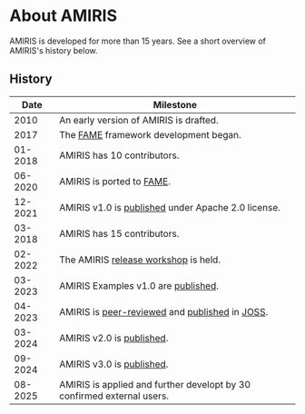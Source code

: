 # About AMIRIS

AMIRIS is developed for more than 15 years. 
See a short overview of AMIRIS's history below.

## History

| Date    | Milestone                                                                                                                                                                    |
|---------|------------------------------------------------------------------------------------------------------------------------------------------------------------------------------|
| 2010    | An early version of AMIRIS is drafted.                                                                                                                                       |
| 2017    | The [FAME](https://helmholtz.software/software/fame) framework development began.                                                                                            |
| 01-2018 | AMIRIS has 10 contributors.                                                                                                                                                  |
| 06-2020 | AMIRIS is ported to [FAME](https://helmholtz.software/software/fame).                                                                                                        |
| 12-2021 | AMIRIS v1.0 is [published](https://gitlab.com/dlr-ve/esy/amiris/amiris/-/tags/v1.0) under Apache 2.0 license.                                                                |
| 03-2018 | AMIRIS has 15 contributors.                                                                                                                                                  |
| 02-2022 | The AMIRIS [release workshop](https://doi.org/10.5281/zenodo.6327556) is held.                                                                                               |
| 03-2023 | AMIRIS Examples v1.0 are [published](https://zenodo.org/badge/DOI/10.5281/zenodo.7789050.svg).                                                                               |
| 04-2023 | AMIRIS is [peer-reviewed](https://github.com/openjournals/joss-reviews/issues/5041) and [published](https://doi.org/10.21105/joss.05041) in [JOSS](https://joss.theoj.org/). |
| 03-2024 | AMIRIS v2.0 is [published](https://gitlab.com/dlr-ve/esy/amiris/amiris/-/tags/v2.0.0).                                                                                       |
| 09-2024 | AMIRIS v3.0 is [published](https://gitlab.com/dlr-ve/esy/amiris/amiris/-/tags/v3.0.0).                                                                                       |
| 08-2025 | AMIRIS is applied and further developt by 30 confirmed external users.                                                                                                       |
